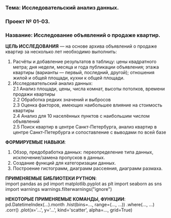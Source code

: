 ### Тема: Исследовательский анализ данных.<br>
### Проект № 01-03.<br>
### Название: Исследование объявлений о продаже квартир.<br>

**ЦЕЛЬ ИССЛЕДОВАНИЯ** — на основе архива объявлений о продаже квартир за несколько лет необходимо выполнить:<br>
1) Расчёты и добавление результатов в таблицу: цены квадратного метра; дня недели, месяца и года публикации объявления; этажа квартиры (варианты — первый, последний, другой); отношения жилой и общей площади, кухни к общей площади.<br>
2) Исследовательский анализ данных:<br>
2.1  Анализ площади, цены, числа комнат, высоты потолков, времени продажи квартиры<br>
2.2  Обработка редких значений и выбросов<br>
2.3  Оценка факторов, имеющих наибольшее влияние на стоимость квартиры<br>
2.4  Анализ для 10 населённых пунктов с наибольшим числом объявлений<br>
2.5  Поиск квартир в центре Санкт-Петербурга, анализ квартир в центре Санкт-Петербурга и сопоставление с выводами по всей базе<br>

**ФОРМИРУЕМЫЕ НАВЫКИ**:<br>
1) Обзор, предобработка данных: переопределение типа данных, исключение/замена пропусков в данных.<br>
2) Создание функций для категоризации данных.<br>
3) Построение гистограмм, диаграмм рассеяния, диаграмм размаха.<br>

**ПРИМЕНЯЕМЫЕ БИБЛИОТЕКИ PYTHON**:<br>
import pandas as pd
import matplotlib.pyplot as plt
import seaborn as sns
import warnings
warnings.filterwarnings("ignore")

**НЕКОТОРЫЕ ПРИМЕНЯЕМЫЕ КОМАНДЫ, ФУНКЦИИ**:<br>
pd.DatetimeIndex(...).month
.hist(bins=..., range=(..., ...))
.where(..., ...)
.corr()
.plot(x='...', y='...', kind='scatter', alpha=..., grid=True)